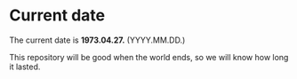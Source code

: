 # Current date

The current date is **1973.04.27.** (YYYY.MM.DD.)

This repository will be good when the world ends, so we will know how long it lasted.